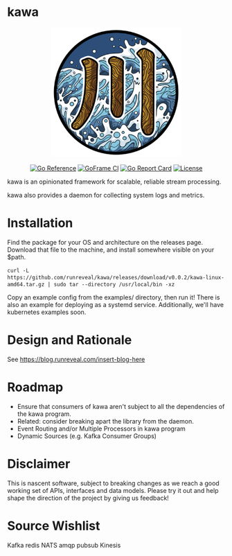 # kawa

<!-- The space below the div is necessary -->
<div align=center>

<img src="docs/static/kawa.png" width="300px">

[![Go Reference](https://pkg.go.dev/badge/github.com/runreveal/kawa.svg)](https://pkg.go.dev/github.com/runreveal/kawa)
[![GoFrame CI](https://github.com/runreveal/kawa/actions/workflows/ci.yml/badge.svg)](https://github.com/runreveal/kawa/actions/workflows/ci.yml)
[![Go Report Card](https://goreportcard.com/badge/github.com/runreveal/kawa)](https://goreportcard.com/report/github.com/runreveal/kawa)
[![License](https://img.shields.io/github/license/runreveal/kawa.svg?style=flat)](https://github.com/runreveal/kawa)
</div>

kawa is an opinionated framework for scalable, reliable stream processing.

kawa also provides a daemon for collecting system logs and metrics.

# Installation

Find the package for your OS and architecture on the releases page. Download
that file to the machine, and install somewhere visible on your $path.

    curl -L https://github.com/runreveal/kawa/releases/download/v0.0.2/kawa-linux-amd64.tar.gz | sudo tar --directory /usr/local/bin -xz

Copy an example config from the examples/ directory, then run it!  There is
also an example for deploying as a systemd service.  Additionally, we'll have
kubernetes examples soon.

# Design and Rationale

See https://blog.runreveal.com/insert-blog-here

# Roadmap

- Ensure that consumers of kawa aren't subject to all the dependencies of the
  kawa program.
- Related: consider breaking apart the library from the daemon.
- Event Routing and/or Multiple Processors in kawa program
- Dynamic Sources (e.g. Kafka Consumer Groups)

# Disclaimer

This is nascent software, subject to breaking changes as we reach a good
working set of APIs, interfaces and data models.  Please try it out and help
shape the direction of the project by giving us feedback!

# Source Wishlist

Kafka
redis
NATS
amqp
pubsub
Kinesis
